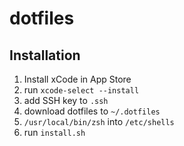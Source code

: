 # dotfiles

## Installation

1. Install xCode in App Store
2. run `xcode-select --install`
3. add SSH key to `.ssh`
4. download dotfiles to `~/.dotfiles`
5. `/usr/local/bin/zsh` into `/etc/shells`
6. run `install.sh`
